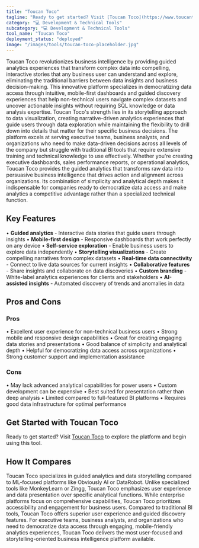 ```yaml
---
title: "Toucan Toco"
tagline: "Ready to get started? Visit [Toucan Toco](https://www.toucantoco.com) to explore the platform and begin using this tool...."
category: "💻 Development & Technical Tools"
subcategory: "💻 Development & Technical Tools"
tool_name: "Toucan Toco"
deployment_status: "deployed"
image: "/images/tools/toucan-toco-placeholder.jpg"
---
```

Toucan Toco revolutionizes business intelligence by providing guided analytics experiences that transform complex data into compelling, interactive stories that any business user can understand and explore, eliminating the traditional barriers between data insights and business decision-making. This innovative platform specializes in democratizing data access through intuitive, mobile-first dashboards and guided discovery experiences that help non-technical users navigate complex datasets and uncover actionable insights without requiring SQL knowledge or data analysis expertise. Toucan Toco's strength lies in its storytelling approach to data visualization, creating narrative-driven analytics experiences that guide users through data exploration while maintaining the flexibility to drill down into details that matter for their specific business decisions. The platform excels at serving executive teams, business analysts, and organizations who need to make data-driven decisions across all levels of the company but struggle with traditional BI tools that require extensive training and technical knowledge to use effectively. Whether you're creating executive dashboards, sales performance reports, or operational analytics, Toucan Toco provides the guided analytics that transforms raw data into persuasive business intelligence that drives action and alignment across organizations. Its combination of simplicity and analytical depth makes it indispensable for companies ready to democratize data access and make analytics a competitive advantage rather than a specialized technical function.

## Key Features

• **Guided analytics** - Interactive data stories that guide users through insights
• **Mobile-first design** - Responsive dashboards that work perfectly on any device
• **Self-service exploration** - Enable business users to explore data independently
• **Storytelling visualizations** - Create compelling narratives from complex datasets
• **Real-time data connectivity** - Connect to live data sources for current insights
• **Collaborative features** - Share insights and collaborate on data discoveries
• **Custom branding** - White-label analytics experiences for clients and stakeholders
• **AI-assisted insights** - Automated discovery of trends and anomalies in data

## Pros and Cons

### Pros
• Excellent user experience for non-technical business users
• Strong mobile and responsive design capabilities
• Great for creating engaging data stories and presentations
• Good balance of simplicity and analytical depth
• Helpful for democratizing data access across organizations
• Strong customer support and implementation assistance

### Cons
• May lack advanced analytical capabilities for power users
• Custom development can be expensive
• Best suited for presentation rather than deep analysis
• Limited compared to full-featured BI platforms
• Requires good data infrastructure for optimal performance

## Get Started with Toucan Toco

Ready to get started? Visit [Toucan Toco](https://www.toucantoco.com) to explore the platform and begin using this tool.

## How It Compares

Toucan Toco specializes in guided analytics and data storytelling compared to ML-focused platforms like Obviously AI or DataRobot. Unlike specialized tools like MonkeyLearn or Zingg, Toucan Toco emphasizes user experience and data presentation over specific analytical functions. While enterprise platforms focus on comprehensive capabilities, Toucan Toco prioritizes accessibility and engagement for business users. Compared to traditional BI tools, Toucan Toco offers superior user experience and guided discovery features. For executive teams, business analysts, and organizations who need to democratize data access through engaging, mobile-friendly analytics experiences, Toucan Toco delivers the most user-focused and storytelling-oriented business intelligence platform available.